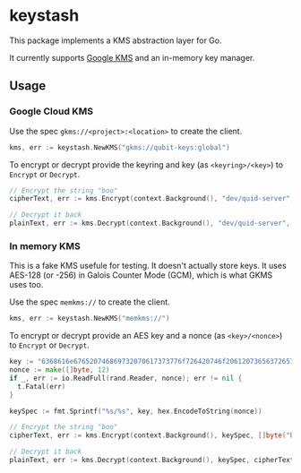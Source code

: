 # keystash

This package implements a KMS abstraction layer for Go.

It currently supports [Google KMS](https://cloud.google.com/kms) and an in-memory key manager.

## Usage

### Google Cloud KMS

Use the spec `gkms://<project>:<location>` to create the client.

```go
kms, err := keystash.NewKMS("gkms://qubit-keys:global")
```

To encrypt or decrypt provide the keyring and key (as `<keyring>/<key>`) to `Encrypt` or `Decrypt`.

```go
// Encrypt the string "boo"
cipherText, err := kms.Encrypt(context.Background(), "dev/quid-server", []byte("boo"))

// Decrypt it back
plainText, err := kms.Decrypt(context.Background(), "dev/quid-server", cipherText)
```

### In memory KMS

This is a fake KMS usefule for testing. It doesn't actually store keys. It uses AES-128 (or -256) in Galois Counter Mode (GCM), which is what GKMS uses too.

Use the spec `memkms://` to create the client.

```go
kms, err := keystash.NewKMS("memkms://")
```

To encrypt or decrypt provide an AES key and a nonce (as `<key>/<nonce>`) to `Encrypt` or `Decrypt`.

```go
key := "6368616e676520746869732070617373776f726420746f206120736563726574"
nonce := make([]byte, 12)
if _, err := io.ReadFull(rand.Reader, nonce); err != nil {
  t.Fatal(err)
}

keySpec := fmt.Sprintf("%s/%s", key, hex.EncodeToString(nonce))

// Encrypt the string "boo"
cipherText, err := kms.Encrypt(context.Background(), keySpec, []byte("boo"))

// Decrypt it back
plainText, err := kms.Decrypt(context.Background(), keySpec, cipherText)
```